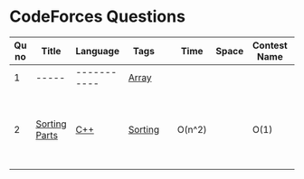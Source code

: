 
# CodeForces Questions

| Qu no | Title       |  Language   | Tags |      | Time   | Space  | Contest Name |     | Approach    | 
| --    | ----------- | ----------- | ---  | ---- | -----  |  ---   | ----------- | --- | ----------- |
| 1     | -----       | ----------- | [Array](./Arrays/Arrays_README.md) |
| 2     |[Sorting Parts](https://codeforces.com/contest/1637/problem/A)| [C++](https://github.com/Shreya2803/Code-Insight/blob/main/CodeForces/Sorting/C%2B%2B/Sorting%20Parts.cpp)|[Sorting](./Sorting/Sorting_README.md)||O(n^2)||O(1)|Global Round 19|<ol><li>Check If array sorted or not-></li>If sorted ->"NO";else:"YES"<li></li></ol>
